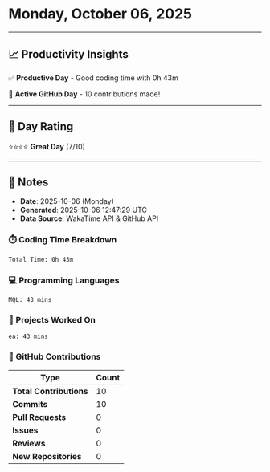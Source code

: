 # Monday, October 06, 2025

---

## 📈 Productivity Insights

✅ **Productive Day** - Good coding time with 0h 43m

🚀 **Active GitHub Day** - 10 contributions made!

---

## 🎯 Day Rating

⭐⭐⭐⭐ **Great Day** (7/10)

---

## 📝 Notes

- **Date**: 2025-10-06 (Monday)
- **Generated**: 2025-10-06 12:47:29 UTC
- **Data Source**: WakaTime API & GitHub API


### ⏱️ Coding Time Breakdown

```
Total Time: 0h 43m
```

### 💻 Programming Languages

```
MQL: 43 mins
```

### 📂 Projects Worked On

```
ea: 43 mins

```


### 🐙 GitHub Contributions

| Type | Count |
|------|-------|
| **Total Contributions** | 10 |
| **Commits** | 10 |
| **Pull Requests** | 0 |
| **Issues** | 0 |
| **Reviews** | 0 |
| **New Repositories** | 0 |

